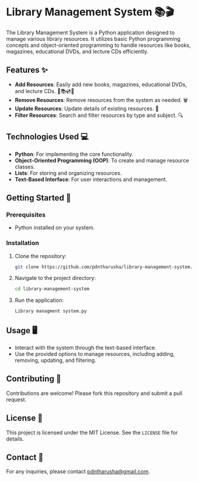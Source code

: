 # Library Management System 📚🎬

The Library Management System is a Python application designed to manage various library resources. It utilizes basic Python programming concepts and object-oriented programming to handle resources like books, magazines, educational DVDs, and lecture CDs efficiently.

## Features ✨

- **Add Resources**: Easily add new books, magazines, educational DVDs, and lecture CDs. 📖📚💿🎶
- **Remove Resources**: Remove resources from the system as needed. 🗑️
- **Update Resources**: Update details of existing resources. 🔄
- **Filter Resources**: Search and filter resources by type and subject. 🔍

## Technologies Used 💻

- **Python**: For implementing the core functionality.
- **Object-Oriented Programming (OOP)**: To create and manage resource classes.
- **Lists**: For storing and organizing resources.
- **Text-Based Interface**: For user interactions and management.

## Getting Started 🚀

### Prerequisites

- Python installed on your system.

### Installation

1. Clone the repository:
    ```bash
    git clone https://github.com/pdntharusha/library-management-system.git
    ```

2. Navigate to the project directory:
    ```bash
    cd library-management-system
    ```

3. Run the application:
    ```bash
    Library managment system.py
    ```

## Usage 🖥️

- Interact with the system through the text-based interface.
- Use the provided options to manage resources, including adding, removing, updating, and filtering.

## Contributing 🤝

Contributions are welcome! Please fork this repository and submit a pull request.

## License 📜

This project is licensed under the MIT License. See the `LICENSE` file for details.

## Contact 📧

For any inquiries, please contact pdntharusha@gmail.com.

